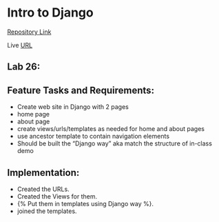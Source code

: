 # Intro to Django


[Repository Link](https://github.com/randalsallaq/django-snacks)

Live [URL](https://randalsallaq.github.io/django-snacks/)

## Lab 26:
## Feature Tasks and Requirements:

- Create web site in Django with 2 pages
- home page
- about page
- create views/urls/templates as needed for home and about pages
- use ancestor template to contain navigation elements
- Should be built the “Django way” aka match the structure of in-class demo


## Implementation:

- Created the URLs.
- Created the Views for them.
- {% Put them in templates using Django way %}.
- joined the templates.

